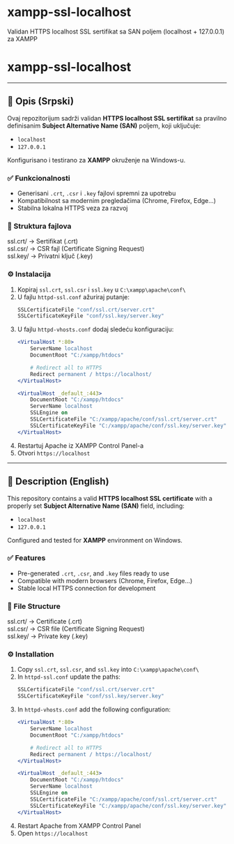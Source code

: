 # xampp-ssl-localhost
Validan HTTPS localhost SSL sertifikat sa SAN poljem (localhost + 127.0.0.1) za XAMPP

# xampp-ssl-localhost

---

## 📜 Opis (Srpski)

Ovaj repozitorijum sadrži validan **HTTPS localhost SSL sertifikat** sa pravilno definisanim **Subject Alternative Name (SAN)** poljem, koji uključuje:

- `localhost`
- `127.0.0.1`

Konfigurisano i testirano za **XAMPP** okruženje na Windows-u.

### ✅ Funkcionalnosti
- Generisani `.crt`, `.csr` i `.key` fajlovi spremni za upotrebu
- Kompatibilnost sa modernim pregledačima (Chrome, Firefox, Edge…)
- Stabilna lokalna HTTPS veza za razvoj

### 📂 Struktura fajlova
ssl.crt/ -> Sertifikat (.crt)  
ssl.csr/ -> CSR fajl (Certificate Signing Request)  
ssl.key/ -> Privatni ključ (.key)  

### ⚙️ Instalacija
1. Kopiraj `ssl.crt`, `ssl.csr` i `ssl.key` u `C:\xampp\apache\conf\`
2. U fajlu `httpd-ssl.conf` ažuriraj putanje:
   ```apache
   SSLCertificateFile "conf/ssl.crt/server.crt"
   SSLCertificateKeyFile "conf/ssl.key/server.key"
   ```
3. U fajlu `httpd-vhosts.conf` dodaj sledeću konfiguraciju:
   ```apache
   <VirtualHost *:80>
       ServerName localhost
       DocumentRoot "C:/xampp/htdocs"

       # Redirect all to HTTPS
       Redirect permanent / https://localhost/
   </VirtualHost>

   <VirtualHost _default_:443>
       DocumentRoot "C:/xampp/htdocs"
       ServerName localhost
       SSLEngine on
       SSLCertificateFile "C:/xampp/apache/conf/ssl.crt/server.crt"
       SSLCertificateKeyFile "C:/xampp/apache/conf/ssl.key/server.key"
   </VirtualHost>
   ```
4. Restartuj Apache iz XAMPP Control Panel-a
5. Otvori `https://localhost`

---

## 📜 Description (English)

This repository contains a valid **HTTPS localhost SSL certificate** with a properly set **Subject Alternative Name (SAN)** field, including:

- `localhost`
- `127.0.0.1`

Configured and tested for **XAMPP** environment on Windows.

### ✅ Features
- Pre-generated `.crt`, `.csr`, and `.key` files ready to use
- Compatible with modern browsers (Chrome, Firefox, Edge…)
- Stable local HTTPS connection for development

### 📂 File Structure
ssl.crt/ -> Certificate (.crt)  
ssl.csr/ -> CSR file (Certificate Signing Request)  
ssl.key/ -> Private key (.key)  

### ⚙️ Installation
1. Copy `ssl.crt`, `ssl.csr`, and `ssl.key` into `C:\xampp\apache\conf\`
2. In `httpd-ssl.conf` update the paths:
   ```apache
   SSLCertificateFile "conf/ssl.crt/server.crt"
   SSLCertificateKeyFile "conf/ssl.key/server.key"
   ```
3. In `httpd-vhosts.conf` add the following configuration:
   ```apache
   <VirtualHost *:80>
       ServerName localhost
       DocumentRoot "C:/xampp/htdocs"

       # Redirect all to HTTPS
       Redirect permanent / https://localhost/
   </VirtualHost>

   <VirtualHost _default_:443>
       DocumentRoot "C:/xampp/htdocs"
       ServerName localhost
       SSLEngine on
       SSLCertificateFile "C:/xampp/apache/conf/ssl.crt/server.crt"
       SSLCertificateKeyFile "C:/xampp/apache/conf/ssl.key/server.key"
   </VirtualHost>
   ```
4. Restart Apache from XAMPP Control Panel
5. Open `https://localhost`


